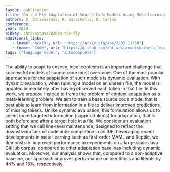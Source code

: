 ```yaml
---
layout: publication
title: "On-the-Fly Adaptation of Source Code Models using Meta-Learning"
authors: D. Shrivastava, H. Larochelle, D. Tarlow
conference:
year: 2020
bibkey: shrivastava2020on-the-fly
additional_links:
   - {name: "ArXiV", url: "https://arxiv.org/abs/2003.11768"}
   - {name: "Code", url: "https://github.com/shrivastavadisha/meta_learn_source_code"}
tags: ["language model", "autocomplete"]
---
```

The ability to adapt to unseen, local contexts is an important challenge that successful models of source code must overcome. One of the most popular approaches for the adaptation of such models is dynamic evaluation. With dynamic evaluation, when running a model on an unseen file, the model is updated immediately after having observed each token in that file. In this work, we propose instead to frame the problem of context adaptation as a meta-learning problem. We aim to train a base source code model that is best able to learn from information in a file to deliver improved predictions of missing tokens. Unlike dynamic evaluation, this formulation allows us to select more targeted information (support tokens) for adaptation, that is both before and after a target hole in a file. We consider an evaluation setting that we call line-level maintenance, designed to reflect the downstream task of code auto-completion in an IDE. Leveraging recent developments in meta-learning such as first-order MAML and Reptile, we demonstrate improved performance in experiments on a large scale Java GitHub corpus, compared to other adaptation baselines including dynamic evaluation. Moreover, our analysis shows that, compared to a non-adaptive baseline, our approach improves performance on identifiers and literals by 44% and 15%, respectively.
